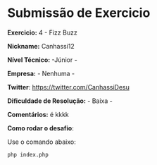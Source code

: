# Submissão de Exercicio

**Exercicio:** 4 - Fizz Buzz

**Nickname:** Canhassi12

**Nível Técnico:** -Júnior -

**Empresa:** - Nenhuma -

**Twitter**: https://twitter.com/CanhassiDesu 

**Dificuldade de Resolução:** - Baixa -

**Comentários:** é kkkk

**Como rodar o desafio**: 

Use o comando abaixo: 
```bash
php index.php
```